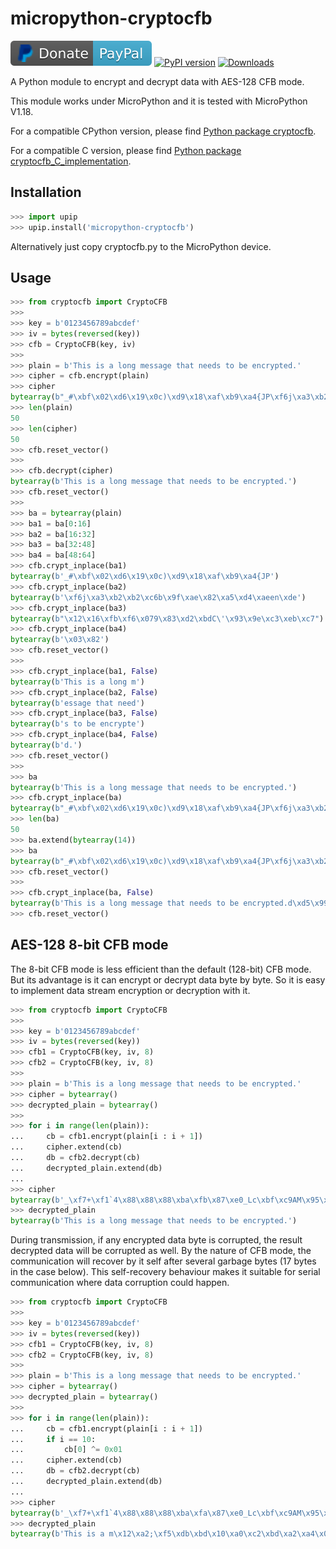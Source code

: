 # micropython-cryptocfb
[![PayPal Donate][paypal_img]][paypal_link]
[![PyPI version][pypi_img]][pypi_link]
[![Downloads][downloads_img]][downloads_link]

  [paypal_img]: https://github.com/jacklinquan/images/blob/master/paypal_donate_badge.svg
  [paypal_link]: https://www.paypal.me/jacklinquan
  [pypi_img]: https://badge.fury.io/py/micropython-cryptocfb.svg
  [pypi_link]: https://badge.fury.io/py/micropython-cryptocfb
  [downloads_img]: https://pepy.tech/badge/micropython-cryptocfb
  [downloads_link]: https://pepy.tech/project/micropython-cryptocfb

A Python module to encrypt and decrypt data with AES-128 CFB mode.

This module works under MicroPython and it is tested with MicroPython V1.18.

For a compatible CPython version, please find [Python package cryptocfb](https://github.com/jacklinquan/cryptocfb).

For a compatible C version, please find [Python package cryptocfb_C_implementation](https://github.com/jacklinquan/cryptocfb_C_implementation).

## Installation
``` Python
>>> import upip
>>> upip.install('micropython-cryptocfb')
```
Alternatively just copy cryptocfb.py to the MicroPython device.

## Usage
``` python
>>> from cryptocfb import CryptoCFB
>>>
>>> key = b'0123456789abcdef'
>>> iv = bytes(reversed(key))
>>> cfb = CryptoCFB(key, iv)
>>>
>>> plain = b'This is a long message that needs to be encrypted.'
>>> cipher = cfb.encrypt(plain)
>>> cipher
bytearray(b"_#\xbf\x02\xd6\x19\x0c)\xd9\x18\xaf\xb9\xa4{JP\xf6j\xa3\xb2\xb2\xc6b\x9f\xae\x82\xa5\xd4\xaeen\xde\x12\x16\xfb\xf6\x079\x83\xd2\xbdC\'\x93\x9e\xc3\xeb\xc7\x03\x82")
>>> len(plain)
50
>>> len(cipher)
50
>>> cfb.reset_vector()
>>>
>>> cfb.decrypt(cipher)
bytearray(b'This is a long message that needs to be encrypted.')
>>> cfb.reset_vector()
>>>
>>> ba = bytearray(plain)
>>> ba1 = ba[0:16]
>>> ba2 = ba[16:32]
>>> ba3 = ba[32:48]
>>> ba4 = ba[48:64]
>>> cfb.crypt_inplace(ba1)
bytearray(b'_#\xbf\x02\xd6\x19\x0c)\xd9\x18\xaf\xb9\xa4{JP')
>>> cfb.crypt_inplace(ba2)
bytearray(b'\xf6j\xa3\xb2\xb2\xc6b\x9f\xae\x82\xa5\xd4\xaeen\xde')
>>> cfb.crypt_inplace(ba3)
bytearray(b"\x12\x16\xfb\xf6\x079\x83\xd2\xbdC\'\x93\x9e\xc3\xeb\xc7")
>>> cfb.crypt_inplace(ba4)
bytearray(b'\x03\x82')
>>> cfb.reset_vector()
>>>
>>> cfb.crypt_inplace(ba1, False)
bytearray(b'This is a long m')
>>> cfb.crypt_inplace(ba2, False)
bytearray(b'essage that need')
>>> cfb.crypt_inplace(ba3, False)
bytearray(b's to be encrypte')
>>> cfb.crypt_inplace(ba4, False)
bytearray(b'd.')
>>> cfb.reset_vector()
>>>
>>> ba
bytearray(b'This is a long message that needs to be encrypted.')
>>> cfb.crypt_inplace(ba)
bytearray(b"_#\xbf\x02\xd6\x19\x0c)\xd9\x18\xaf\xb9\xa4{JP\xf6j\xa3\xb2\xb2\xc6b\x9f\xae\x82\xa5\xd4\xaeen\xde\x12\x16\xfb\xf6\x079\x83\xd2\xbdC\'\x93\x9e\xc3\xeb\xc7\x03\x82")
>>> len(ba)
50
>>> ba.extend(bytearray(14))
>>> ba
bytearray(b"_#\xbf\x02\xd6\x19\x0c)\xd9\x18\xaf\xb9\xa4{JP\xf6j\xa3\xb2\xb2\xc6b\x9f\xae\x82\xa5\xd4\xaeen\xde\x12\x16\xfb\xf6\x079\x83\xd2\xbdC\'\x93\x9e\xc3\xeb\xc7\x03\x82\x00\x00\x00\x00\x00\x00\x00\x00\x00\x00\x00\x00\x00\x00")
>>> cfb.reset_vector()
>>>
>>> cfb.crypt_inplace(ba, False)
bytearray(b'This is a long message that needs to be encrypted.d\xd5\x99vk\x08\x1c\x82\xf0_\xb8\x8aw\x85')
>>> cfb.reset_vector()
```

## AES-128 8-bit CFB mode
The 8-bit CFB mode is less efficient than the default (128-bit) CFB mode.
But its advantage is it can encrypt or decrypt data byte by byte.
So it is easy to implement data stream encryption or decryption with it.

``` python
>>> from cryptocfb import CryptoCFB
>>>
>>> key = b'0123456789abcdef'
>>> iv = bytes(reversed(key))
>>> cfb1 = CryptoCFB(key, iv, 8)
>>> cfb2 = CryptoCFB(key, iv, 8)
>>>
>>> plain = b'This is a long message that needs to be encrypted.'
>>> cipher = bytearray()
>>> decrypted_plain = bytearray()
>>>
>>> for i in range(len(plain)):
...     cb = cfb1.encrypt(plain[i : i + 1])
...     cipher.extend(cb)
...     db = cfb2.decrypt(cb)
...     decrypted_plain.extend(db)
...
>>> cipher
bytearray(b'_\xf7+\xf1`4\x88\x88\x88\xba\xfb\x87\xe0_Lc\xbf\xc9AM\x95\xf3\x8dR\x1b>~\x91\x00\x9a\x1f\t\x99$\x02\xfbC\x810_J\x89\x9a\x81>Z\xe6\x9f^H')
>>> decrypted_plain
bytearray(b'This is a long message that needs to be encrypted.')
```

During transmission, if any encrypted data byte is corrupted, the result decrypted data will be corrupted as well.
By the nature of CFB mode, the communication will recover by it self after several garbage bytes (17 bytes in the case below).
This self-recovery behaviour makes it suitable for serial communication where data corruption could happen.

``` python
>>> from cryptocfb import CryptoCFB
>>>
>>> key = b'0123456789abcdef'
>>> iv = bytes(reversed(key))
>>> cfb1 = CryptoCFB(key, iv, 8)
>>> cfb2 = CryptoCFB(key, iv, 8)
>>>
>>> plain = b'This is a long message that needs to be encrypted.'
>>> cipher = bytearray()
>>> decrypted_plain = bytearray()
>>>
>>> for i in range(len(plain)):
...     cb = cfb1.encrypt(plain[i : i + 1])
...     if i == 10:
...         cb[0] ^= 0x01
...     cipher.extend(cb)
...     db = cfb2.decrypt(cb)
...     decrypted_plain.extend(db)
...
>>> cipher
bytearray(b'_\xf7+\xf1`4\x88\x88\x88\xba\xfa\x87\xe0_Lc\xbf\xc9AM\x95\xf3\x8dR\x1b>~\x91\x00\x9a\x1f\t\x99$\x02\xfbC\x810_J\x89\x9a\x81>Z\xe6\x9f^H')
>>> decrypted_plain
bytearray(b'This is a m\x12\xa2;\xf5\xdb\xbd\x10\xa0\xc2\xbd\xa2\xa4\x05V\xc2\xdd needs to be encrypted.')
```
